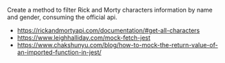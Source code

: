 Create a method to filter Rick and Morty characters information by name and gender, consuming the official api.

- https://rickandmortyapi.com/documentation/#get-all-characters
- https://www.leighhalliday.com/mock-fetch-jest
- https://www.chakshunyu.com/blog/how-to-mock-the-return-value-of-an-imported-function-in-jest/
